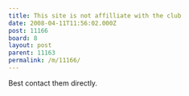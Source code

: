 ```yaml
---
title: This site is not affilliate with the club
date: 2008-04-11T11:56:02.000Z
post: 11166
board: 8
layout: post
parent: 11163
permalink: /m/11166/
---
```

Best contact them directly.
